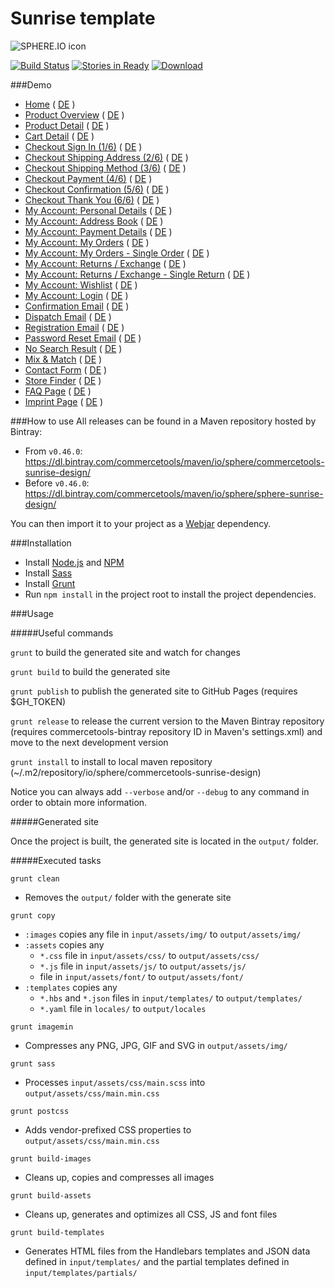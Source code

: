 # Sunrise template

![SPHERE.IO icon](https://admin.sphere.io/assets/images/sphere_logo_rgb_long.png)

[![Build Status](https://travis-ci.org/sphereio/commercetools-sunrise-design.png?branch=master)](https://travis-ci.org/sphereio/commercetools-sunrise-design) [![Stories in Ready](https://badge.waffle.io/sphereio/commercetools-sunrise-design.png?label=ready&title=Ready)](https://waffle.io/sphereio/commercetools-sunrise-design) [ ![Download](https://api.bintray.com/packages/commercetools/maven/commercetools-sunrise-design/images/download.svg) ](https://bintray.com/commercetools/maven/commercetools-sunrise-design/_latestVersion)

###Demo
- [Home](http://sphereio.github.io/commercetools-sunrise-design/en/home.html) ( [DE](http://sphereio.github.io/commercetools-sunrise-design/de/home.html) )
- [Product Overview](http://sphereio.github.io/commercetools-sunrise-design/en/pop.html) ( [DE](http://sphereio.github.io/commercetools-sunrise-design/de/pop.html) )
- [Product Detail](http://sphereio.github.io/commercetools-sunrise-design/en/pdp.html) ( [DE](http://sphereio.github.io/commercetools-sunrise-design/de/pdp.html) )
- [Cart Detail](http://sphereio.github.io/commercetools-sunrise-design/en/cart.html) ( [DE](http://sphereio.github.io/commercetools-sunrise-design/de/cart.html) )
- [Checkout Sign In (1/6)](http://sphereio.github.io/commercetools-sunrise-design/en/checkout-signin.html) ( [DE](http://sphereio.github.io/commercetools-sunrise-design/de/checkout-signin.html) )
- [Checkout Shipping Address (2/6)](http://sphereio.github.io/commercetools-sunrise-design/en/checkout-shipping.html) ( [DE](http://sphereio.github.io/commercetools-sunrise-design/de/checkout-shipping.html) )
- [Checkout Shipping Method (3/6)](http://sphereio.github.io/commercetools-sunrise-design/en/checkout-shipping-method.html) ( [DE](http://sphereio.github.io/commercetools-sunrise-design/de/checkout-shipping-method.html) )
- [Checkout Payment (4/6)](http://sphereio.github.io/commercetools-sunrise-design/en/checkout-payment.html) ( [DE](http://sphereio.github.io/commercetools-sunrise-design/de/checkout-payment.html) )
- [Checkout Confirmation (5/6)](http://sphereio.github.io/commercetools-sunrise-design/en/checkout-confirmation.html) ( [DE](http://sphereio.github.io/commercetools-sunrise-design/de/checkout-confirmation.html) )
- [Checkout Thank You (6/6)](http://sphereio.github.io/commercetools-sunrise-design/en/checkout-thankyou.html) ( [DE](http://sphereio.github.io/commercetools-sunrise-design/de/checkout-thankyou.html) )
- [My Account: Personal Details](http://sphereio.github.io/commercetools-sunrise-design/en/my-account-personal-details.html) ( [DE](http://sphereio.github.io/commercetools-sunrise-design/de/my-account-personal-details.html) )
- [My Account: Address Book](http://sphereio.github.io/commercetools-sunrise-design/en/my-account-address-book.html) ( [DE](http://sphereio.github.io/commercetools-sunrise-design/de/my-account-address-book.html) )
- [My Account: Payment Details](http://sphereio.github.io/commercetools-sunrise-design/en/my-account-payment-details.html) ( [DE](http://sphereio.github.io/commercetools-sunrise-design/de/my-account-payment-details.html) )
- [My Account: My Orders](http://sphereio.github.io/commercetools-sunrise-design/en/my-account-my-orders.html) ( [DE](http://sphereio.github.io/commercetools-sunrise-design/de/my-account-my-orders.html) )
- [My Account: My Orders - Single Order](http://sphereio.github.io/commercetools-sunrise-design/en/my-account-my-orders-order.html) ( [DE](http://sphereio.github.io/commercetools-sunrise-design/de/my-account-my-orders-order.html) )
- [My Account: Returns / Exchange](http://sphereio.github.io/commercetools-sunrise-design/en/my-account-returns-exchange.html) ( [DE](http://sphereio.github.io/commercetools-sunrise-design/de/my-account-returns-exchange.html) )
- [My Account: Returns / Exchange - Single Return](http://sphereio.github.io/commercetools-sunrise-design/en/my-account-returns-exchange-order.html) ( [DE](http://sphereio.github.io/commercetools-sunrise-design/de/my-account-returns-exchange-order.html) )
- [My Account: Wishlist](http://sphereio.github.io/commercetools-sunrise-design/en/my-account-wishlist.html) ( [DE](http://sphereio.github.io/commercetools-sunrise-design/de/my-account-wishlist.html) )
- [My Account: Login](http://sphereio.github.io/commercetools-sunrise-design/en/my-account-login.html) ( [DE](http://sphereio.github.io/commercetools-sunrise-design/de/my-account-login.html) )
- [Confirmation Email](http://sphereio.github.io/commercetools-sunrise-design/en/confirmation-email.html) ( [DE](http://sphereio.github.io/commercetools-sunrise-design/de/confirmation-email.html) )
- [Dispatch Email](http://sphereio.github.io/commercetools-sunrise-design/en/dispatch-email.html) ( [DE](http://sphereio.github.io/commercetools-sunrise-design/de/dispatch-email.html) )
- [Registration Email](http://sphereio.github.io/commercetools-sunrise-design/en/registration-email.html) ( [DE](http://sphereio.github.io/commercetools-sunrise-design/de/registration-email.html) )
- [Password Reset Email](http://sphereio.github.io/commercetools-sunrise-design/en/password-reset-email.html) ( [DE](http://sphereio.github.io/commercetools-sunrise-design/de/password-reset-email.html) )
- [No Search Result](http://sphereio.github.io/commercetools-sunrise-design/en/no-search-result.html) ( [DE](http://sphereio.github.io/commercetools-sunrise-design/de/no-search-result.html) )
- [Mix & Match](http://sphereio.github.io/commercetools-sunrise-design/en/mix-match.html) ( [DE](http://sphereio.github.io/commercetools-sunrise-design/de/mix-match.html) )
- [Contact Form](http://sphereio.github.io/commercetools-sunrise-design/en/contact-form.html) ( [DE](http://sphereio.github.io/commercetools-sunrise-design/de/contact-form.html) )
- [Store Finder](http://sphereio.github.io/commercetools-sunrise-design/en/store-finder.html) ( [DE](http://sphereio.github.io/commercetools-sunrise-design/de/store-finder.html) )
- [FAQ Page](http://sphereio.github.io/commercetools-sunrise-design/en/faq.html) ( [DE](http://sphereio.github.io/commercetools-sunrise-design/de/faq.html) )
- [Imprint Page](http://sphereio.github.io/commercetools-sunrise-design/en/imprint.html) ( [DE](http://sphereio.github.io/commercetools-sunrise-design/de/imprint.html) )


###How to use
All releases can be found in a Maven repository hosted by Bintray:
- From `v0.46.0`: https://dl.bintray.com/commercetools/maven/io/sphere/commercetools-sunrise-design/
- Before `v0.46.0`: https://dl.bintray.com/commercetools/maven/io/sphere/sphere-sunrise-design/

You can then import it to your project as a [Webjar](http://www.webjars.org/) dependency.

###Installation

- Install [Node.js](https://nodejs.org/) and [NPM](https://www.npmjs.com/)
- Install [Sass](http://sass-lang.com/install)
- Install [Grunt](http://gruntjs.com/getting-started)
- Run `npm install` in the project root to install the project dependencies.

###Usage

#####Useful commands

`grunt` to build the generated site and watch for changes

`grunt build` to build the generated site

`grunt publish` to publish the generated site to GitHub Pages (requires $GH_TOKEN)

`grunt release` to release the current version to the Maven Bintray repository (requires commercetools-bintray repository ID in Maven's settings.xml) and move to the next development version

`grunt install` to install to local maven repository (~/.m2/repository/io/sphere/commercetools-sunrise-design)

Notice you can always add `--verbose` and/or `--debug` to any command in order to obtain more information.

#####Generated site

Once the project is built, the generated site is located in the `output/` folder.

#####Executed tasks

`grunt clean`
  - Removes the `output/` folder with the generate site

`grunt copy`
  - `:images` copies any file in `input/assets/img/` to `output/assets/img/`
  - `:assets` copies any
    - `*.css` file in `input/assets/css/` to `output/assets/css/`
    - `*.js` file in `input/assets/js/` to `output/assets/js/`
    - file in `input/assets/font/` to `output/assets/font/`
  - `:templates` copies any
    - `*.hbs` and `*.json` files in `input/templates/` to `output/templates/`
    - `*.yaml` file in `locales/` to `output/locales`

`grunt imagemin`
  - Compresses any PNG, JPG, GIF and SVG in `output/assets/img/`

`grunt sass`
  - Processes `input/assets/css/main.scss` into `output/assets/css/main.min.css`

`grunt postcss`
  - Adds vendor-prefixed CSS properties to `output/assets/css/main.min.css`

`grunt build-images`
  - Cleans up, copies and compresses all images

`grunt build-assets`
  - Cleans up, generates and optimizes all CSS, JS and font files

`grunt build-templates`
  - Generates HTML files from the Handlebars templates and JSON data defined in `input/templates/` and the partial templates defined in `input/templates/partials/`
